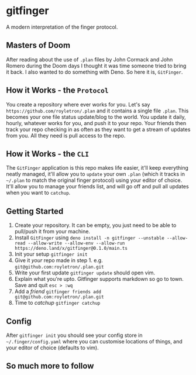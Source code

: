 # gitfinger

A modern interpretation of the finger protocol.

## Masters of Doom

After reading about the use of `.plan` files by John Cormack and John Romero during the Doom days I thought it was time someone tried to bring it back. I also wanted to do something with Deno. So here it is, `GitFinger`.

## How it Works - the `Protocol`

You create a repository where ever works for you. Let's say `https://github.com/royletron/.plan` and it contains a single file `.plan`. This becomes your one file status update/blog to the world. You update it daily, hourly, whatever works for you, and push it to your repo. Your friends then track your repo checking in as often as they want to get a stream of updates from you. All they need is pull access to the repo.

## How it Works - the `CLI`

The `GitFinger` application is this repo makes life easier, it'll keep everything neatly managed, it'll allow you to `update` your own `.plan` (which it tracks in `~/.plan` to match the original finger protocol) using your editor of choice. It'll allow you to manage your friends list, and will go off and pull all updates when you want to `catchup`.

## Getting Started

1. Create your repository. It can be empty, you just need to be able to pull/push it from your machine.
2. Install `GitFinger` using `deno install -n gitfinger --unstable --allow-read --allow-write --allow-env --allow-run https://deno.land/x/gitfinger@0.1.0/main.ts`
3. Init your setup `gitfinger init`
4. Give it *your* repo made in step 1. e.g. `git@github.com:royletron/.plan.git`
5. Write your first update `gitfinger update` should open vim.
6. Explain what you're upto. Gitfinger supports markdown so go to town. Save and quit `esc > :wq`
7. Add a *friend* `gitfinger friends add git@github.com:royletron/.plan.git`
8. Time to *catchup* `gitfinger catchup`

## Config

After `gitfinger init` you should see your config store in `~/.finger/config.yaml` where you can customise locations of things, and your editor of choice (defaults to vim).

## So much more to follow